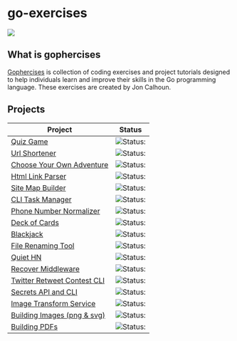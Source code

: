 # go-exercises

![](https://gophercises.com/img/gophercises_jumping.gif)

## What is gophercises

[Gophercises](https://gophercises.com/) is collection of coding exercises and project tutorials designed to help individuals learn and improve their skills in the Go programming language. These exercises are created by Jon Calhoun.

## Projects

| Project                                                       | Status                                                  |
| ------------------------------------------------------------- | ------------------------------------------------------- |
| [Quiz Game](./quiz-game/)                                     | ![Status:](https://img.shields.io/badge/Finished-green) |
| [Url Shortener](./url-shortener/)                             | ![Status:](https://img.shields.io/badge/Finished-green) |
| [Choose Your Own Adventure](./cyoa/)                          | ![Status:](https://img.shields.io/badge/Finished-green) |
| [Html Link Parser](./html-link-parser/)                       | ![Status:](https://img.shields.io/badge/Finished-green) |
| [Site Map Builder](./sitemap-builder/)                        | ![Status:](https://img.shields.io/badge/Finished-green) |
| [CLI Task Manager](./cli-task-manager/)                       | ![Status:](https://img.shields.io/badge/Unfinished-red) |
| [Phone Number Normalizer](./cli-task-manager/)                | ![Status:](https://img.shields.io/badge/Unfinished-red) |
| [Deck of Cards](./deck-of-cards/)                             | ![Status:](https://img.shields.io/badge/Unfinished-red) |
| [Blackjack](./blackjack/)                                     | ![Status:](https://img.shields.io/badge/Unfinished-red) |
| [File Renaming Tool](./file-renaming-tool/)                   | ![Status:](https://img.shields.io/badge/Unfinished-red) |
| [Quiet HN](./quiet-hn/)                                       | ![Status:](https://img.shields.io/badge/Unfinished-red) |
| [Recover Middleware](./recover-middleware/)                   | ![Status:](https://img.shields.io/badge/Unfinished-red) |
| [Twitter Retweet Contest CLI](./twitter-retweet-contest-cli/) | ![Status:](https://img.shields.io/badge/Unfinished-red) |
| [Secrets API and CLI](./screts-api-cli/)                      | ![Status:](https://img.shields.io/badge/Unfinished-red) |
| [Image Transform Service](./image-transform-service/)         | ![Status:](https://img.shields.io/badge/Unfinished-red) |
| [Building Images (png & svg)](./building-images/)             | ![Status:](https://img.shields.io/badge/Unfinished-red) |
| [Building PDFs](./building-pdfs/)                             | ![Status:](https://img.shields.io/badge/Unfinished-red) |
